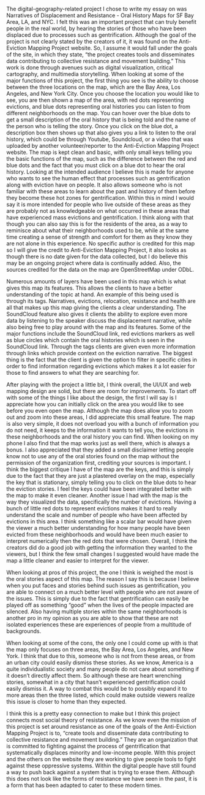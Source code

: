 The digital-geography-related project I chose to write my essay on was Narratives of Displacement and Resistance - Oral History Maps for SF Bay Area, LA, and NYC. I felt this was an important project that can truly benefit people in the real world, by hearing the stories of those who have been displaced due to processes such as gentrification. Although the goal of the project is not clearly stated by the creators of it, it was found on the Anti-Eviction Mapping Project website. So, I assume it would fall under the goals of the site, in which they state, “the project creates tools and disseminates data contributing to collective resistance and movement building.” This work is done through avenues such as digital visualization, critical cartography, and multimedia storytelling. When looking at some of the major functions of this project, the first thing you see is the ability to choose between the three locations on the map, which are the Bay Area, Los Angeles, and New York City. Once you choose the location you would like to see, you are then shown a map of the area, with red dots representing evictions, and blue dots representing oral histories you can listen to from different neighborhoods on the map. You can hover over the blue dots to get a small description of the oral history that is being told and the name of the person who is telling the story. Once you click on the blue dot, a description box then shows up that also gives you a link to listen to the oral history, which could be through Youtube, Soundcloud, or a video that was uploaded by another volunteer/reporter to the Anti-Eviction Mapping Project website. The map is kept clean and basic, with only small keys telling you the basic functions of the map, such as the difference between the red and blue dots and the fact that you must click on a blue dot to hear the oral history. Looking at the intended audience I believe this is made for anyone who wants to see the human effect that processes such as gentrification along with eviction have on people. It also allows someone who is not familiar with these areas to learn about the past and history of them before they become these hot zones for gentrification. Within this in mind I would say it is more intended for people who live outside of these areas as they are probably not as knowledgeable on what occurred in these areas that have experienced mass evictions and gentrification. I think along with that though you can also say this is for the residents of the area, as a way to reminisce about what their neighborhoods used to be, while at the same time creating a sense of strength and comfort for them as they know they are not alone in this experience. No specific author is credited for this map so I will give the credit to Anti-Eviction Mapping Project, it also looks as though there is no date given for the data collected, but I do believe this may be an ongoing project where data is continually added. Also, the sources credited for the data on the map are OpenStreetMap under ODbL. 

Numerous amounts of layers have been used in this map which is what gives this map its features. This allows the clients to have a better understanding of the topic at hand. An example of this being used is through its tags. Narratives, evictions, relocation, resistance and health are all that makes up this map giving the clients a clear understanding. The SoundCloud feature also gives it clients the ability to explore even more data by listening to the speaker discuss the displacement narrative, while also being free to play around with the map and its features. Some of the major functions include the SoundCloud link, red evictions markers as well as blue circles which contain the oral histories which is seen in the SoundCloud link. Through the tags clients are given even more information through links which provide context on the eviction narrative. The biggest thing is the fact that the client is given the option to filter in specific cities in order to find information regarding evictions which makes it a lot easier for those to find answers to what they are searching for. 

After playing with the project a little bit, I think overall, the UI/UX and web mapping design are solid, but there are room for improvements. To start off with some of the things I like about the design, the first I will say is I appreciate how you can initially click on the area you would like to see before you even open the map. Although the map does allow you to zoom out and zoom into these areas, I did appreciate this small feature. The map is also very simple, it does not overload you with a bunch of information you do not need, it keeps to the information it wants to tell you, the evictions in these neighborhoods and the oral history you can find. When looking on my phone I also find that the map works just as well there, which is always a bonus. I also appreciated that they added a small disclaimer letting people know not to use any of the oral stories found on the map without the permission of the organization first, crediting your sources is important. I think the biggest critique I have of the map are the keys, and this is simply due to the fact that they are just a plastered overlay on the map, especially the key that is stationary, simply telling you to click on the blue dots to hear the eviction stories. I feel the keys could have been integrated better with the map to make it even cleaner. Another issue I had with the map is the way they visualized the data, specifically the number of evictions. Having a bunch of little red dots to represent evictions makes it hard to really understand the scale and number of people who have been affected by evictions in this area. I think something like a scalar bar would have given the viewer a much better understanding for how many people have been evicted from these neighborhoods and would have been much easier to interpret numerically then the red dots that were chosen. Overall, I think the creators did do a good job with getting the information they wanted to the viewers, but I think the few small changes I suggested would have made the map a little cleaner and easier to interpret for the viewer. 

When looking at pros of this project, the one I think is weighed the most is the oral stories aspect of this map. The reason I say this is because I believe when you put faces and stories behind such issues as gentrification, you are able to connect on a much better level with people who are not aware of the issues. This is simply due to the fact that gentrification can easily be played off as something “good” when the lives of the people impacted are silenced. Also having multiple stories within the same neighborhoods is another pro in my opinion as you are able to show that these are not isolated experiences these are experiences of people from a multitude of backgrounds. 

When looking at some of the cons, the only one I could come up with is that the map only focuses on three areas, the Bay Area, Los Angeles, and New York. I think that due to this, someone who is not from these areas, or from an urban city could easily dismiss these stories. As we know, America is a quite individualistic society and many people do not care about something if it doesn’t directly affect them. So although these are heart wrenching stories, somewhat in a city that hasn’t experienced gentrification could easily dismiss it. A way to combat this would be to possibly expand it to more areas then the three listed, which could make outside viewers realize this issue is closer to home than they expected. 

I think this is a pretty easy connection to make but I think this project connects most social theory of resistance. As we know even the mission of this project is set around resistance as one of the goals of the Anti-Eviction Mapping Project is to, “create tools and disseminate data contributing to collective resistance and movement building.” They are an organization that is committed to fighting against the process of gentrification that systematically displaces minority and low-income people. With this project and the others on the website they are working to give people tools to fight against these oppressive systems. Within the digital people have still found a way to push back against a system that is trying to erase them. Although this does not look like the forms of resistance we have seen in the past, it is a form that has been adapted to cater to these modern times. 


